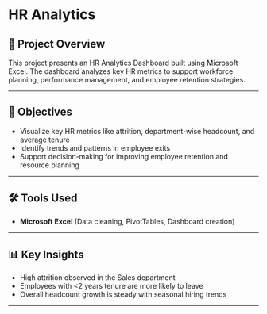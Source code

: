 # HR Analytics

## 📌 Project Overview
This project presents an HR Analytics Dashboard built using Microsoft Excel. The dashboard analyzes key HR metrics to support workforce planning, performance management, and employee retention strategies.

---

## 🎯 Objectives
- Visualize key HR metrics like attrition, department-wise headcount, and average tenure
- Identify trends and patterns in employee exits
- Support decision-making for improving employee retention and resource planning

---

## 🛠️ Tools Used
- **Microsoft Excel** (Data cleaning, PivotTables, Dashboard creation)

---

## 📊 Key Insights
- High attrition observed in the Sales department
- Employees with <2 years tenure are more likely to leave
- Overall headcount growth is steady with seasonal hiring trends

---

